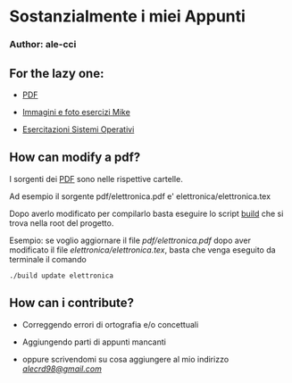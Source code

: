 # Sostanzialmente i miei Appunti
### Author: ale-cci

## For the lazy one:

* [PDF](https://github.com/ale-cci/Appunti/tree/master/pdf)

* [Immagini e foto esercizi Mike](https://github.com/ale-cci/Appunti/tree/master/img)

* [Esercitazioni Sistemi Operativi](https://github.com/ale-cci/Appunti/tree/master/ubungu)

## How can modify a pdf?

I sorgenti dei [PDF](https://github.com/ale-cci/Appunti/tree/master/pdf) sono nelle rispettive cartelle.

Ad esempio il sorgente pdf/elettronica.pdf e' elettronica/elettronica.tex

Dopo averlo modificato per compilarlo basta eseguire lo script [build](https://github.com/ale-cci/Appunti/blob/master/build) che si trova nella root del progetto.


Esempio: se voglio aggiornare il file *pdf/elettronica.pdf* dopo aver modificato il file *elettronica/elettronica.tex*, basta che venga eseguito da terminale il comando

```
./build update elettronica
```

## How can i contribute?

* Correggendo errori di ortografia e/o concettuali

* Aggiungendo parti di appunti mancanti

* oppure scrivendomi su cosa aggiungere al mio indirizzo *alecrd98@gmail.com*
